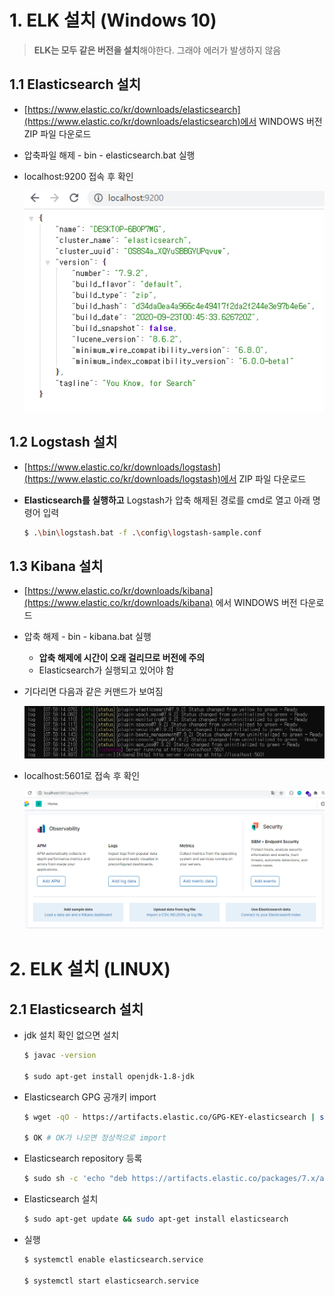 # 1. ELK 설치 (Windows 10)

> **ELK는 모두 같은 버전을 설치**해야한다. 그래야 에러가 발생하지 않음

## 1.1 Elasticsearch 설치

- [https://www.elastic.co/kr/downloads/elasticsearch](https://www.elastic.co/kr/downloads/elasticsearch)에서 WINDOWS 버전 ZIP 파일 다운로드

- 압축파일 해제 - bin - elasticsearch.bat 실행

- localhost:9200 접속 후 확인

  ![image-20201001221906320](01_ELK_설치.assets/image-20201001221906320.png)

## 1.2 Logstash 설치

- [https://www.elastic.co/kr/downloads/logstash](https://www.elastic.co/kr/downloads/logstash)에서 ZIP 파일 다운로드

- **Elasticsearch를 실행하고**  Logstash가 압축 해제된 경로를 cmd로 열고 아래 명령어 입력

  ```bash
  $ .\bin\logstash.bat -f .\config\logstash-sample.conf
  ```

## 1.3 Kibana 설치

- [https://www.elastic.co/kr/downloads/kibana](https://www.elastic.co/kr/downloads/kibana) 에서 WINDOWS 버전 다운로드

- 압축 해제 - bin - kibana.bat 실행

  - **압축 해제에 시간이 오래 걸리므로 버전에 주의**
  - Elasticsearch가 실행되고 있어야 함

- 기다리면 다음과 같은 커맨드가 보여짐

  ![image-20201002170012956](01_ELK_설치.assets/image-20201002170012956.png)

- localhost:5601로 접속 후 확인

  ![image-20201002170134991](01_ELK_설치.assets/image-20201002170134991.png)

# 2. ELK 설치 (LINUX)

## 2.1 Elasticsearch 설치

- jdk 설치 확인 없으면 설치

  ```bash
  $ javac -version
  
  $ sudo apt-get install openjdk-1.8-jdk
  ```

- Elasticsearch GPG 공개키 import

  ```bash
  $ wget -qO - https://artifacts.elastic.co/GPG-KEY-elasticsearch | sudo apt-key add -
  
  $ OK # OK가 나오면 정상적으로 import
  ```

- Elasticsearch repository 등록

  ```bash
  $ sudo sh -c 'echo "deb https://artifacts.elastic.co/packages/7.x/apt stable main" > /etc/apt/sources.list.d/elastic-7.x.list'
  ```

- Elasticsearch 설치

  ```bash
  $ sudo apt-get update && sudo apt-get install elasticsearch
  ```

- 실행

  ```bash
  $ systemctl enable elasticsearch.service
  
  $ systemctl start elasticsearch.service
  ```

  